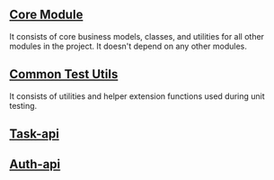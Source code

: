 ## [Core Module](https://github.com/kasem-sm/SlimeKT/tree/dev/core)

It consists of core business models, classes, and utilities for all other modules in the project. It doesn't depend on any other modules.

## [Common Test Utils](https://github.com/kasem-sm/SlimeKT/tree/dev/common-test-utils)

It consists of utilities and helper extension functions used during unit testing.

## [Task-api]()

## [Auth-api]()